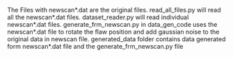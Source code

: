 The Files with newscan*.dat are the original files.
read_all_files.py will read all the newscan*.dat files.
dataset_reader.py will read individual newscan*.dat files.
generate_frm_newscan.py in data_gen_code uses the newscan*.dat file to rotate the flaw position and add gaussian noise to the original data in newscan file.
generated_data folder contains data generated form newscan*.dat file and the generate_frm_newscan.py file
